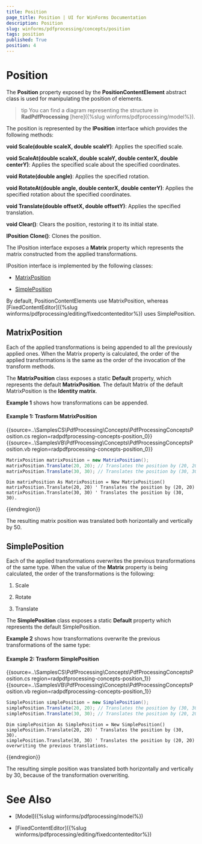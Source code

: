 ```yaml
---
title: Position
page_title: Position | UI for WinForms Documentation
description: Position
slug: winforms/pdfprocessing/concepts/position
tags: position
published: True
position: 4
---
```


# Position

The __Position__ property exposed by the __PositionContentElement__ abstract class is used for manipulating the position of elements.

>tip You can find a diagram representing the structure in __RadPdfProcessing__ [here]({%slug winforms/pdfprocessing/model%}).
>

The position is represented by the __IPosition__ interface which provides the following methods:

__void Scale(double scaleX, double scaleY)__: Applies the specified scale.

__void ScaleAt(double scaleX, double scaleY, double centerX, double centerY)__: Applies the specified scale about the specified coordinates.

__void Rotate(double angle)__: Applies the specified rotation.

__void RotateAt(double angle, double centerX, double centerY)__: Applies the specified rotation about the specified coordinates.

__void Translate(double offsetX, double offsetY)__: Applies the specified translation.

__void Clear()__: Clears the position, restoring it to its initial state.

__IPosition Clone()__: Clones the position.

The IPosition interface exposes a __Matrix__ property which represents the matrix constructed from the applied transformations.

IPosition interface is implemented by the following classes:

* [MatrixPosition](#matrixposition)

* [SimplePosition](#simpleposition)

By default, PositionContentElements use MatrixPosition, whereas [FixedContentEditor]({%slug winforms/pdfprocessing/editing/fixedcontenteditor%}) uses SimplePosition.

## MatrixPosition

Each of the applied transformations is being appended to all the previously applied ones. When the Matrix property is calculated, the order of the applied transformations is the same as the order of the invocation of the transform methods.

The __MatrixPosition__ class exposes a static __Default__ property, which represents the default __MatrixPosition__. The default Matrix of the default MatrixPosition is the __Identity matrix__.

__Example 1__ shows how transformations can be appended.

#### Example 1: Trasform MatrixPosition

{{source=..\SamplesCS\PdfProcessing\Concepts\PdfProcessingConceptsPosition.cs region=radpdfprocessing-concepts-position_0}} 
{{source=..\SamplesVB\PdfProcessing\Concepts\PdfProcessingConceptsPosition.vb region=radpdfprocessing-concepts-position_0}} 

````C#
MatrixPosition matrixPosition = new MatrixPosition();
matrixPosition.Translate(20, 20); // Translates the position by (20, 20)
matrixPosition.Translate(30, 30); // Translates the position by (30, 30).

````
````VB.NET
Dim matrixPosition As MatrixPosition = New MatrixPosition()
matrixPosition.Translate(20, 20) ' Translates the position by (20, 20)
matrixPosition.Translate(30, 30) ' Translates the position by (30, 30).

````

{{endregion}}

The resulting matrix position was translated both horizontally and vertically by 50.

## SimplePosition

Each of the applied transformations overwrites the previous transformations of the same type. When the value of the __Matrix__ property is being calculated, the order of the transformations is the following:

1. Scale

1. Rotate

1. Translate

The __SimplePosition__ class exposes a static __Default__ property which represents the default SimplePosition.

__Example 2__ shows how transformations overwrite the previous transformations of the same type:

#### Example 2: Trasform SimplePosition

{{source=..\SamplesCS\PdfProcessing\Concepts\PdfProcessingConceptsPosition.cs region=radpdfprocessing-concepts-position_1}} 
{{source=..\SamplesVB\PdfProcessing\Concepts\PdfProcessingConceptsPosition.vb region=radpdfprocessing-concepts-position_1}} 

````C#
SimplePosition simplePosition = new SimplePosition();
simplePosition.Translate(20, 20); // Translates the position by (30, 30).
simplePosition.Translate(30, 30); // Translates the position by (20, 20) overwriting the previous translations.

````
````VB.NET
Dim simplePosition As SimplePosition = New SimplePosition()
simplePosition.Translate(20, 20) ' Translates the position by (30, 30).
simplePosition.Translate(30, 30) ' Translates the position by (20, 20) overwriting the previous translations.

````

{{endregion}}

The resulting simple position was translated both horizontally and vertically by 30, because of the transformation overwriting.

# See Also

 * [Model]({%slug winforms/pdfprocessing/model%})

 * [FixedContentEditor]({%slug winforms/pdfprocessing/editing/fixedcontenteditor%})
